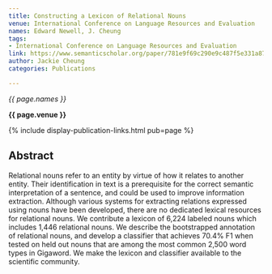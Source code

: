 ```yaml
---
title: Constructing a Lexicon of Relational Nouns
venue: International Conference on Language Resources and Evaluation
names: Edward Newell, J. Cheung
tags:
- International Conference on Language Resources and Evaluation
link: https://www.semanticscholar.org/paper/781e9f69c290e9c487f5e331a87b089120fc401c
author: Jackie Cheung
categories: Publications

---
```


*{{ page.names }}*

**{{ page.venue }}**

{% include display-publication-links.html pub=page %}

## Abstract

Relational nouns refer to an entity by virtue of how it relates to another entity. Their identification in text is a prerequisite for the correct semantic interpretation of a sentence, and could be used to improve information extraction. Although various systems for extracting relations expressed using nouns have been developed, there are no dedicated lexical resources for relational nouns. We contribute a lexicon of 6,224 labeled nouns which includes 1,446 relational nouns. We describe the bootstrapped annotation of relational nouns, and develop a classifier that achieves 70.4% F1 when tested on held out nouns that are among the most common 2,500 word types in Gigaword. We make the lexicon and classifier available to the scientific community.